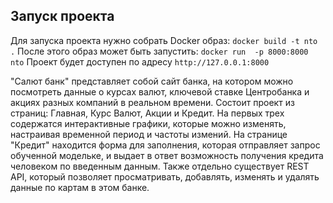 ## Запуск проекта
Для запуска проекта нужно собрать Docker образ:
```docker build -t nto .```
После этого образ может быть запустить:
```docker run  -p 8000:8000 nto```
Проект будет доступен по адресу  `http://127.0.0.1:8000`

"Салют банк" представляет собой сайт банка, на котором можно посмотреть данные о курсах валют, ключевой ставке Центробанка и акциях разных компаний в реальном времени.
Состоит проект из страниц: Главная, Курс Валют, Акции и Кредит. На первых трех содержатся интерактивные графики, которые можно изменять, настраивая временной период и частоты измений.
На странице "Кредит" находится форма для заполнения, которая отправляет запрос обученной модельке, и выдает в ответ возможность получения кредита человеком по введенным данным.
Также отдельно существует REST API, который позволяет просматривать, добавлять, изменять и удалять данные по картам в этом банке.
